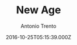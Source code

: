 ---
title: New Age
github: https://github.com/jekynewage/jekynewage.github.io
demo: https://jekynewage.github.io
author: Antonio Trento
ssg:
  - Jekyll
cms:
  - Markdown
date: 2016-10-25T05:15:39.000Z
description: Start Boostrap New Age Theme for Jekyll
draft: true
publish_date: '2016-10-25T05:15:39Z'
update_date: '2021-07-17T21:09:25Z'
github_star: 111
github_fork: 112
---